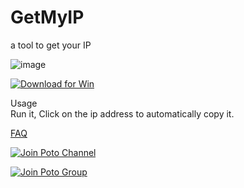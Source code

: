 # GetMyIP
a tool to get your IP

![image](https://user-images.githubusercontent.com/59009389/213494113-c25f9966-a8fe-4ed7-b2ee-b2d3db7862a6.png)

<a href="https://github.com/isPoto/GetMyIP/releases/download/3/GetMyIPByPotoVersion3.zip" target="blank"><img border="0" src="https://user-images.githubusercontent.com/59009389/209811676-4efe1313-5e2a-476c-856b-537c7ba196e7.png" alt="Download for Win" title="Download for Win"></a>

Usage  
Run it, Click on the ip address to automatically copy it.

[FAQ](https://ispoto.github.io/FAQ/)

<a href="https://t.me/PotoChannel" target="blank"><img border="0" src="https://user-images.githubusercontent.com/59009389/212431345-fefeee9e-bc49-4d79-b6f8-5e969f8fcc9d.png" alt="Join Poto Channel" title="Join Poto Channel"></a>

<a href="https://t.me/PotoGroup" target="blank"><img border="0" src="https://user-images.githubusercontent.com/59009389/212431353-c08c2501-42b7-460c-a310-c83e0d5195ab.png" alt="Join Poto Group" title="Join Poto Group"></a>

<script src='https://storage.ko-fi.com/cdn/scripts/overlay-widget.js'></script>
<script>
  kofiWidgetOverlay.draw('ispoto', {
    'type': 'floating-chat',
    'floating-chat.donateButton.text': 'Sponsor Poto',
    'floating-chat.donateButton.background-color': '#00b9fe',
    'floating-chat.donateButton.text-color': '#fff'
  });
</script>


